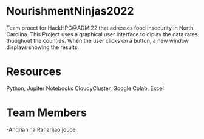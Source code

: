 # NourishmentNinjas2022
Team proect for HackHPC@ADMI22 that adresses food insecurity in North Carolina. This Project uses a graphical user interface to diplay the data rates thoughout the counties. When the user clicks on a button, a new window displays showing the results.
# Resources
Python, Jupiter Notebooks CloudyCluster, Google Colab, Excel
# Team Members
-Andrianina Raharijao
jouce
